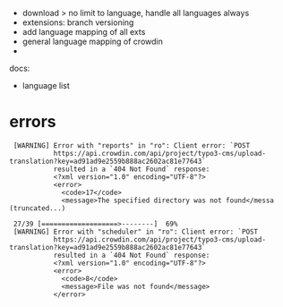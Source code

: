 
- download > no limit to language, handle all languages always
- extensions: branch versioning
- add language mapping of all exts
- general language mapping of crowdin
- 

docs:
- language list

# errors

```
 [WARNING] Error with "reports" in "ro": Client error: `POST
           https://api.crowdin.com/api/project/typo3-cms/upload-translation?key=ad91ad9e2559b888ac2602ac81e77643`
           resulted in a `404 Not Found` response:
           <?xml version="1.0" encoding="UTF-8"?>
           <error>
             <code>17</code>
             <message>The specified directory was not found</messa (truncated...)
```


```
 27/39 [===================>--------]  69%
 [WARNING] Error with "scheduler" in "ro": Client error: `POST
           https://api.crowdin.com/api/project/typo3-cms/upload-translation?key=ad91ad9e2559b888ac2602ac81e77643`
           resulted in a `404 Not Found` response:
           <?xml version="1.0" encoding="UTF-8"?>
           <error>
             <code>8</code>
             <message>File was not found</message>
           </error>

```
